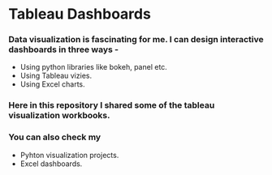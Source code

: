 # Tableau Dashboards
### Data visualization is fascinating for me. I can design interactive dashboards in three ways -
- Using python libraries like bokeh, panel etc.
- Using Tableau vizies.
- Using Excel charts.
### Here in this repository I shared some of the tableau visualization workbooks. 
### You can also check my
- Pyhton visualization projects.
- Excel dashboards.

## 
